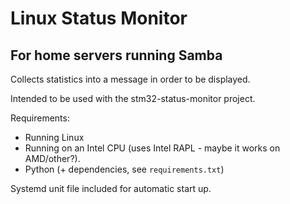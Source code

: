 # Linux Status Monitor
## For home servers running Samba

Collects statistics into a message in order to be displayed.

Intended to be used with the stm32-status-monitor project.

Requirements:
- Running Linux
- Running on an Intel CPU (uses Intel RAPL - maybe it works on AMD/other?).
- Python (+ dependencies, see `requirements.txt`)

Systemd unit file included for automatic start up. 
